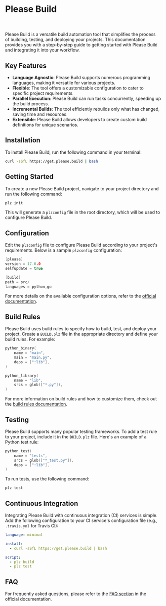 # Please Build

<html><header><link rel="stylesheet" href="https://andrewaltimit.github.io/Documentation/style.css"></header></html>

Please Build is a versatile build automation tool that simplifies the process of building, testing, and deploying your projects. This documentation provides you with a step-by-step guide to getting started with Please Build and integrating it into your workflow.

## Key Features

- **Language Agnostic**: Please Build supports numerous programming languages, making it versatile for various projects.
- **Flexible**: The tool offers a customizable configuration to cater to specific project requirements.
- **Parallel Execution**: Please Build can run tasks concurrently, speeding up the build process.
- **Incremental Builds**: The tool efficiently rebuilds only what has changed, saving time and resources.
- **Extensible**: Please Build allows developers to create custom build definitions for unique scenarios.

## Installation

To install Please Build, run the following command in your terminal:

```bash
curl -sSfL https://get.please.build | bash
```

## Getting Started

To create a new Please Build project, navigate to your project directory and run the following command:

```bash
plz init
```

This will generate a `plzconfig` file in the root directory, which will be used to configure Please Build.

## Configuration

Edit the `plzconfig` file to configure Please Build according to your project's requirements. Below is a sample `plzconfig` configuration:

```c
[please]
version = 17.0.0
selfupdate = true

[build]
path = src/
languages = python,go
```

For more details on the available configuration options, refer to the [official documentation](https://please.build/configuration.html).

## Build Rules

Please Build uses build rules to specify how to build, test, and deploy your project. Create a `BUILD.plz` file in the appropriate directory and define your build rules. For example:

```c
python_binary(
    name = "main",
    main = "main.py",
    deps = [":lib"],
)

python_library(
    name = "lib",
    srcs = glob(["*.py"]),
)
```

For more information on build rules and how to customize them, check out the [build rules documentation](https://please.build/rules.html).

## Testing

Please Build supports many popular testing frameworks. To add a test rule to your project, include it in the `BUILD.plz` file. Here's an example of a Python test rule:

```c
python_test(
    name = "tests",
    srcs = glob(["*_test.py"]),
    deps = [":lib"],
)
```

To run tests, use the following command:

```bash
plz test
```

## Continuous Integration

Integrating Please Build with continuous integration (CI) services is simple. Add the following configuration to your CI service's configuration file (e.g., `.travis.yml` for Travis CI):

```yaml
language: minimal

install:
  - curl -sSfL https://get.please.build | bash

script:
  - plz build
  - plz test
```

## FAQ

For frequently asked questions, please refer to the [FAQ section](https://please.build/faq.html) in the official documentation.
